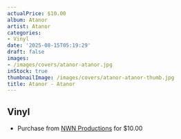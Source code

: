 ```yaml
---
actualPrice: $10.00
album: Atanor
artist: Atanor
categories:
- Vinyl
date: '2025-08-15T05:19:29'
draft: false
images:
- /images/covers/atanor-atanor.jpg
inStock: true
thumbnailImage: /images/covers/atanor-atanor-thumb.jpg
title: Atanor - Atanor
---
```


## Vinyl
* Purchase from [NWN Productions](http://shop.nwnprod.com/index.php?route=product/product&path=75&product_id=60094&sort=pd.name&order=ASC) for $10.00
